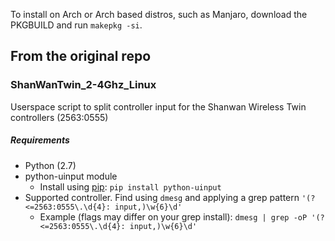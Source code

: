 To install on Arch or Arch based distros, such as Manjaro, download the PKGBUILD and run `makepkg -si`.

## From the original repo
### ShanWanTwin_2-4Ghz_Linux
Userspace script to split controller input for the Shanwan Wireless Twin controllers (2563:0555)


##### Requirements
- Python (2.7)
- python-uinput module
  - Install using [pip](https://pip.pypa.io/en/stable/installing/#id7): `pip install python-uinput`
- Supported controller. Find using `dmesg` and applying a grep pattern `'(?<=2563:0555\.\d{4}: input,)\w{6}\d'`
   - Example (flags may differ on your grep install): `dmesg | grep -oP '(?<=2563:0555\.\d{4}: input,)\w{6}\d'`
